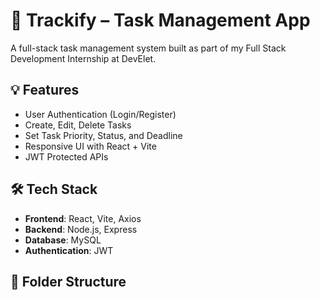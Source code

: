 # 🚀 Trackify – Task Management App

A full-stack task management system built as part of my Full Stack Development Internship at DevElet.

## 💡 Features

- User Authentication (Login/Register)
- Create, Edit, Delete Tasks
- Set Task Priority, Status, and Deadline
- Responsive UI with React + Vite
- JWT Protected APIs

## 🛠️ Tech Stack

- **Frontend**: React, Vite, Axios
- **Backend**: Node.js, Express
- **Database**: MySQL
- **Authentication**: JWT

## 📂 Folder Structure

